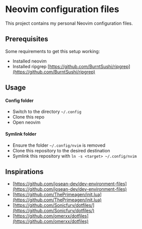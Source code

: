 # Neovim configuration files
This project contains my personal Neovim configuration files.

## Prerequisites
Some requirements to get this setup working:
* Installed neovim
* Installed ripgrep [https://github.com/BurntSushi/ripgrep](https://github.com/BurntSushi/ripgrep)

## Usage
#### Config folder
* Switch to the directory `~/.config`
* Clone this repo
* Open neovim

#### Symlink folder
* Ensure the folder `~/.config/nvim` is removed
* Clone this repository to the desired destination
* Symlink this repository with `ln -s <target> ~/.config/nvim`

## Inspirations
* [https://github.com/josean-dev/dev-environment-files](https://github.com/josean-dev/dev-environment-files)
* [https://github.com/ThePrimeagen/init.lua](https://github.com/ThePrimeagen/init.lua)
* [https://github.com/Sonicfury/dotfiles/](https://github.com/Sonicfury/dotfiles/)
* [https://github.com/omerxx/dotfiles](https://github.com/omerxx/dotfiles)
